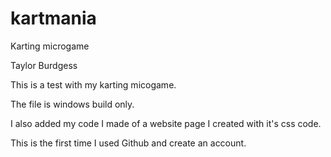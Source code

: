 # kartmania
 Karting microgame

 Taylor Burdgess
 
 This is a test with my karting micogame. 

 The file is windows build only. 

 I also added my code I made of a website page I created with it's css code.

This is the first time I used Github and create an account.